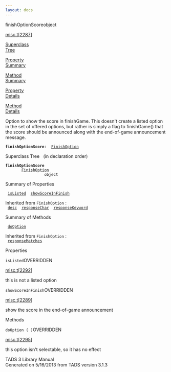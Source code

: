 ```yaml
---
layout: docs
---
```

<span class="title">finishOptionScore</span><span class="type">object</span>

[misc.t](../file/misc.t.html)\[[2287](../source/misc.t.html#2287)\]

[Superclass  
Tree](#_SuperClassTree_)

[Property  
Summary](#_PropSummary_)

[Method  
Summary](#_MethodSummary_)

[Property  
Details](#_Properties_)

[Method  
Details](#_Methods_)

<div class="fdesc">

Option to show the score in finishGame. This doesn't create a listed
option in the set of offered options, but rather is simply a flag to
finishGame() that the score should be announced along with the
end-of-game announcement message.

**`finishOptionScore`**` :   `[`FinishOption`](../object/FinishOption.html)

</div>

<span id="_SuperClassTree_"></span>

<div class="mjhd">

<span class="hdln">Superclass Tree</span>   (in declaration order)

</div>

**`finishOptionScore`**  
`         `[`FinishOption`](../object/FinishOption.html)  
`                 object`  
<span id="_PropSummary_"></span>

<div class="mjhd">

<span class="hdln">Summary of Properties</span>  

</div>

` `[`isListed`](#isListed)`  `[`showScoreInFinish`](#showScoreInFinish)`  `

Inherited from `FinishOption` :  
` `[`desc`](../object/FinishOption.html#desc)`  `[`responseChar`](../object/FinishOption.html#responseChar)`  `[`responseKeyword`](../object/FinishOption.html#responseKeyword)`  `

<span id="_MethodSummary_"></span>

<div class="mjhd">

<span class="hdln">Summary of Methods</span>  

</div>

` `[`doOption`](#doOption)`  `

Inherited from `FinishOption` :  
` `[`responseMatches`](../object/FinishOption.html#responseMatches)`  `

<span id="_Properties_"></span>

<div class="mjhd">

<span class="hdln">Properties</span>  

</div>

<span id="isListed"></span>

`isListed`<span class="rem">OVERRIDDEN</span>

[misc.t](../file/misc.t.html)\[[2292](../source/misc.t.html#2292)\]

<div class="desc">

this is not a listed option

</div>

<span id="showScoreInFinish"></span>

`showScoreInFinish`<span class="rem">OVERRIDDEN</span>

[misc.t](../file/misc.t.html)\[[2289](../source/misc.t.html#2289)\]

<div class="desc">

show the score in the end-of-game announcement

</div>

<span id="_Methods_"></span>

<div class="mjhd">

<span class="hdln">Methods</span>  

</div>

<span id="doOption"></span>

`doOption ( )`<span class="rem">OVERRIDDEN</span>

[misc.t](../file/misc.t.html)\[[2295](../source/misc.t.html#2295)\]

<div class="desc">

this option isn't selectable, so it has no effect

</div>

<div class="ftr">

TADS 3 Library Manual  
Generated on 5/16/2013 from TADS version 3.1.3

</div>
